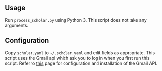 ## Usage
Run `process_scholar.py` using Python 3.
This script does not take any arguments.

## Configuration
Copy `scholar.yaml` to `~/.scholar.yaml` and edit fields as appropriate.
This script uses the Gmail api which ask you to log in when you first run this
script.
Refer to [this](https://developers.google.com/gmail/api/quickstart/python) page
for configuration and installation of the Gmail API.
